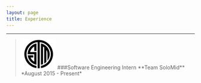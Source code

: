 ```yaml
---
layout: page
title: Experience
---
```


---
> <img src="/tsmlogo.png" alt="tsmlogo" style="width:20%;height:20%">
> ###Software Engineering Intern   
> **Team SoloMid**   
> *August 2015 - Present*   
